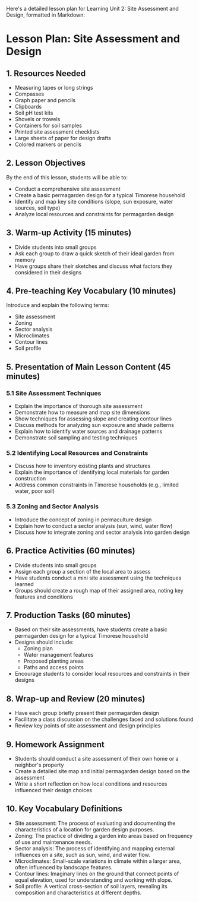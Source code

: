 Here's a detailed lesson plan for Learning Unit 2: Site Assessment and Design, formatted in Markdown:

# Lesson Plan: Site Assessment and Design

## 1. Resources Needed

- Measuring tapes or long strings
- Compasses
- Graph paper and pencils
- Clipboards
- Soil pH test kits
- Shovels or trowels
- Containers for soil samples
- Printed site assessment checklists
- Large sheets of paper for design drafts
- Colored markers or pencils

## 2. Lesson Objectives

By the end of this lesson, students will be able to:
- Conduct a comprehensive site assessment
- Create a basic permagarden design for a typical Timorese household
- Identify and map key site conditions (slope, sun exposure, water sources, soil type)
- Analyze local resources and constraints for permagarden design

## 3. Warm-up Activity (15 minutes)

- Divide students into small groups
- Ask each group to draw a quick sketch of their ideal garden from memory
- Have groups share their sketches and discuss what factors they considered in their designs

## 4. Pre-teaching Key Vocabulary (10 minutes)

Introduce and explain the following terms:
- Site assessment
- Zoning
- Sector analysis
- Microclimates
- Contour lines
- Soil profile

## 5. Presentation of Main Lesson Content (45 minutes)

### 5.1 Site Assessment Techniques
- Explain the importance of thorough site assessment
- Demonstrate how to measure and map site dimensions
- Show techniques for assessing slope and creating contour lines
- Discuss methods for analyzing sun exposure and shade patterns
- Explain how to identify water sources and drainage patterns
- Demonstrate soil sampling and testing techniques

### 5.2 Identifying Local Resources and Constraints
- Discuss how to inventory existing plants and structures
- Explain the importance of identifying local materials for garden construction
- Address common constraints in Timorese households (e.g., limited water, poor soil)

### 5.3 Zoning and Sector Analysis
- Introduce the concept of zoning in permaculture design
- Explain how to conduct a sector analysis (sun, wind, water flow)
- Discuss how to integrate zoning and sector analysis into garden design

## 6. Practice Activities (60 minutes)

- Divide students into small groups
- Assign each group a section of the local area to assess
- Have students conduct a mini site assessment using the techniques learned
- Groups should create a rough map of their assigned area, noting key features and conditions

## 7. Production Tasks (60 minutes)

- Based on their site assessments, have students create a basic permagarden design for a typical Timorese household
- Designs should include:
  * Zoning plan
  * Water management features
  * Proposed planting areas
  * Paths and access points
- Encourage students to consider local resources and constraints in their designs

## 8. Wrap-up and Review (20 minutes)

- Have each group briefly present their permagarden design
- Facilitate a class discussion on the challenges faced and solutions found
- Review key points of site assessment and design principles

## 9. Homework Assignment

- Students should conduct a site assessment of their own home or a neighbor's property
- Create a detailed site map and initial permagarden design based on the assessment
- Write a short reflection on how local conditions and resources influenced their design choices

## 10. Key Vocabulary Definitions

- Site assessment: The process of evaluating and documenting the characteristics of a location for garden design purposes.
- Zoning: The practice of dividing a garden into areas based on frequency of use and maintenance needs.
- Sector analysis: The process of identifying and mapping external influences on a site, such as sun, wind, and water flow.
- Microclimates: Small-scale variations in climate within a larger area, often influenced by landscape features.
- Contour lines: Imaginary lines on the ground that connect points of equal elevation, used for understanding and working with slope.
- Soil profile: A vertical cross-section of soil layers, revealing its composition and characteristics at different depths.